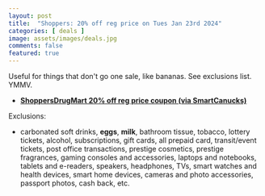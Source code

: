 ```yaml
---
layout: post
title:  "Shoppers: 20% off reg price on Tues Jan 23rd 2024"
categories: [ deals ]
image: assets/images/deals.jpg
comments: false
featured: true
---
```


Useful for things that don't go one sale, like bananas.  See exclusions list. YMMV.

- **[ShoppersDrugMart 20% off reg price coupon (via SmartCanucks)](https://smartcanucks.ca/shoppers-drug-mart-family-friends-event-save-20-with-coupon-january-23rd/)**


Exclusions:
- carbonated soft drinks, **eggs**, **milk**, bathroom tissue, tobacco, lottery tickets, alcohol, subscriptions, gift cards, all prepaid card, transit/event tickets, post office transactions, prestige cosmetics, prestige fragrances, gaming consoles and accessories, laptops and notebooks, tablets and e-readers, speakers, headphones, TVs, smart watches and health devices, smart home devices, cameras and photo accessories, passport photos, cash back, etc.
